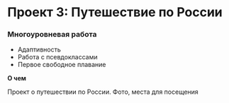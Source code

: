 # Проект 3: Путешествие по России

### Многоуровневая работа

- Адаптивность
- Работа с псевдоклассами
- Первое свободное плавание

**О чем**

Проект о путешествии по России.
Фото, места для посещения
